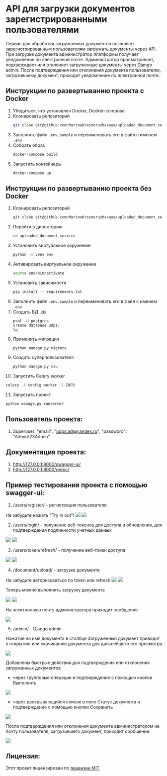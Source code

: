 # API для загрузки документов зарегистрированными пользователями

Сервис для обработки загружаемых документов позволяет зарегистрированным пользователям загружать документы через API.
При загрузке документа администратор платформы получает уведомление по электронной почте. Администратор просматривает,
подтверждает или отклоняет загруженные документы через Django admin. После подтверждения или отклонения документа
пользователю, загрузившему документ, приходит уведомление по электронной почте.

## Инструкции по развертыванию проекта с Docker

1. Убедиться, что установлен Docker, Docker-compose
2. Клонировать репозиторий
   ```sh
   git clone git@github.com:MarinaKrasnoruzhskaya/uploaded_document_service.git
   ```
3. Заполнить файл ```.env.sample``` и переименовать его в файл с именем ```.env```
4. Собрать образ
   ```sh
   docker-compose build
   ```
5. Запустить контейнеры
   ```sh
   docker-compose up
   ```

## Инструкции по развертыванию проекта без Docker

1. Клонировать репозиторий
   ```sh
   git clone git@github.com:MarinaKrasnoruzhskaya/uploaded_document_service.git
   ```
2. Перейти в директорию
   ```sh
   cd uploaded_document_service
   ```
3. Установить виртуальное окружение
   ```sh
   python -m venv env
   ```
4. Активировать виртуальное окружение
   ```sh
   source env/bin/activate
   ```
5. Установить зависимости
   ```sh
   pip install -r requirements.txt
   ```
6. Заполнить файл ```.env.sample``` и переименовать его в файл с именем ```.env```
7. Создать БД ```uds```
   ```
   psql -U postgres
   create database udps;  
   \q
   ```
8. Применить миграции
    ```sh
   python manage.py migrate
    ```
9. Создать суперпользователя
    ```sh
   python manage.py csu
   ```
10. Запустить Celery worker
   ```sh
   celery -A config worker -l INFO
   ``` 
11. Запустить проект
   ```sh
   python manage.py runserver
   ```   

## Пользователь проекта:

1. Superuser: "email": "udps.ad@yandex.ru", "password": "Admin123Admin"

## Документация проекта:

1. http://127.0.0.1:8000/swagger-ui/
2. http://127.0.0.1:8000/redoc/

## Пример тестирования проекта с помощью swagger-ui:

1. /users/register/ - регистрация пользователя:

Не забудьте нажать "Try in out"!
![](docs/screens/image_01.png)
![](docs/screens/image_02.png)

2. /users/login/ - получение веб-токенов для доступа и обновления, для подтверждения подлинности учетных данных

![](docs/screens/image_03.png)
![](docs/screens/image_04.png)

3. /users/token/refresh/ - получение веб-токен доступа

![](docs/screens/image_05.png)
![](docs/screens/image_06.png)

4. /document/upload/ - загрузка документа

Не забудьте авторизоваться по token или refresh
![](docs/screens/image_07.png)
![](docs/screens/image_08.png)

Теперь можно выполнить загрузку документа

![](docs/screens/image_09.png)
![](docs/screens/image_10.png)

На электронную почту администратора приходит сообщение

![](docs/screens/image_11.png)

5. /admin/ - Django admin

Нажатие на имя документа в столбце Загруженный документ приводит к открытию или скачиванию документа для дальнейшего его
просмотра

![](docs/screens/image_12.png)

Добавлены быстрые действия для подтверждения или отклонения загруженных документов

* через групповые операции и подтверждение с помощью кнопки Выполнить

![](docs/screens/image_13.png)

* через раскрывающийся список в поле Статус документа и подтверждение с помощью кнопки Сохранить

![](docs/screens/image_14.png)

После подтверждения или отклонения документа администратором на почту пользователя, загрузившего документ, приходит
сообщение:

![](docs/screens/image_15.png)

## Лицензия:

Этот проект лицензирован по [лицензии MIT](LICENSE)
